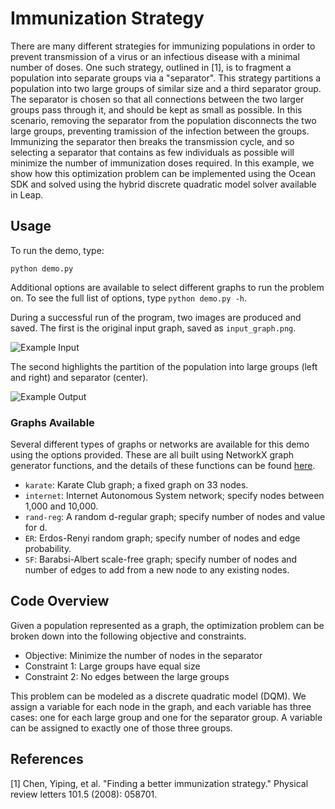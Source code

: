 # Immunization Strategy

There are many different strategies for immunizing populations in order to prevent transmission of a virus or an infectious disease with a minimal number of doses.  One such strategy, outlined in [1], is to fragment a population into separate groups via a "separator". This strategy partitions a population into two large groups of similar size and a third separator group. The separator is chosen so that all connections between the two larger groups pass through it, and should be kept as small as possible. In this scenario, removing the separator  from the population disconnects the two large groups, preventing tramission of the infection between the groups. Immunizing the separator then breaks the transmission cycle, and so selecting a separator that contains as few individuals as possible will minimize the number of immunization doses required. In this example, we show how this optimization problem can be implemented using the Ocean SDK and solved using the hybrid discrete quadratic model solver available in Leap.

## Usage

To run the demo, type:

```python demo.py```

Additional options are available to select different graphs to run the problem on. To see the full list of options, type `python demo.py -h`.

During a successful run of the program, two images are produced and saved. The first is the original input graph, saved as `input_graph.png`.

![Example Input](readme_imgs/input_graph.png)

The second highlights the partition of the population into large groups (left and right) and separator (center).

![Example Output](readme_imgs/separator.png)

### Graphs Available

Several different types of graphs or networks are available for this demo using the options provided. These are all built using NetworkX graph generator functions, and the details of these functions can be found [here](https://networkx.org/documentation/stable//reference/generators.html#).

- `karate`: Karate Club graph; a fixed graph on 33 nodes.
- `internet`: Internet Autonomous System network; specify nodes between 1,000 and 10,000.
- `rand-reg`: A random d-regular graph; specify number of nodes and value for d.
- `ER`: Erdos-Renyi random graph; specify number of nodes and edge probability.
- `SF`: Barabsi-Albert scale-free graph; specify number of nodes and number of edges to add from a new node to any existing nodes.

## Code Overview

Given a population represented as a graph, the optimization problem can be broken down into the following objective and constraints.

- Objective: Minimize the number of nodes in the separator
- Constraint 1: Large groups have equal size
- Constraint 2: No edges between the large groups

This problem can be modeled as a discrete quadratic model (DQM). We assign a variable for each node in the graph, and each variable has three cases: one for each large group and one for the separator group. A variable can be assigned to exactly one of those three groups.

## References

[1] Chen, Yiping, et al. "Finding a better immunization strategy." Physical review letters 101.5 (2008): 058701.
